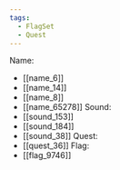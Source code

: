```yaml
---
tags:
  - FlagSet
  - Quest
---
```

Name:
- [[name_6]]
- [[name_14]]
- [[name_8]]
- [[name_65278]]
Sound:
- [[sound_153]]
- [[sound_184]]
- [[sound_38]]
Quest:
- [[quest_36]]
Flag:
- [[flag_9746]]
